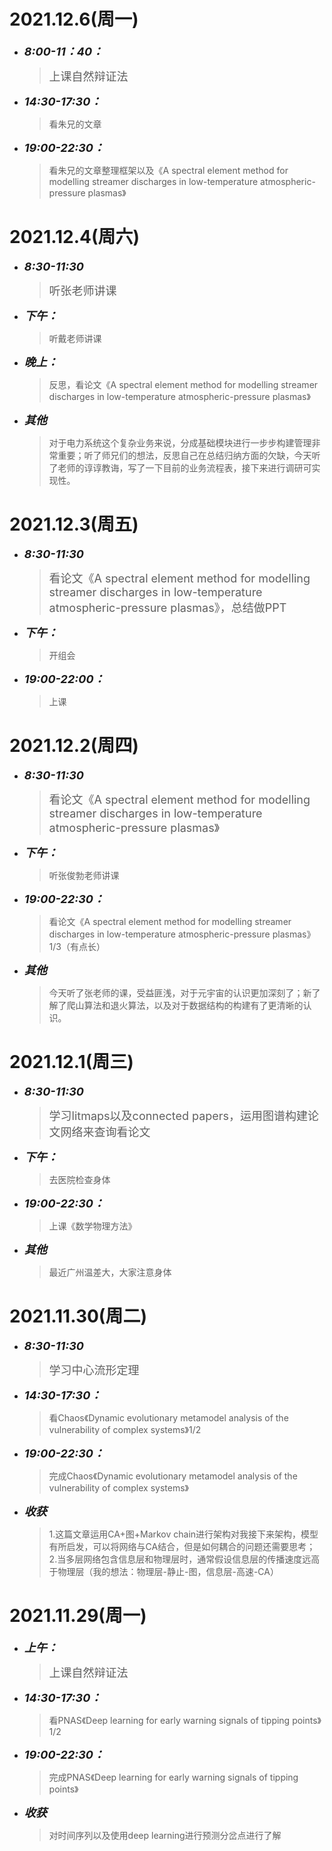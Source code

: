 # 2021.12.6(周一)
* <font size=4>__*8:00-11：40：*__</font>
    > <font size=4>上课自然辩证法</font>
* <font size=4>__*14:30-17:30：*__</font>
    > 看朱兄的文章
* <font size=4>__*19:00-22:30：*__</font>
    >  看朱兄的文章整理框架以及《A spectral element method for modelling streamer discharges in low-temperature atmospheric-pressure plasmas》

# 2021.12.4(周六)
* <font size=4>__*8:30-11:30*__</font>
    > <font size=4>听张老师讲课</font>
* <font size=4>__*下午：*__</font>
    > 听戴老师讲课
* <font size=4>__*晚上：*__</font>
    > 反思，看论文《A spectral element method for modelling streamer discharges in low-temperature atmospheric-pressure plasmas》
* <font size=4>__*其他*__</font>
    >对于电力系统这个复杂业务来说，分成基础模块进行一步步构建管理非常重要；听了师兄们的想法，反思自己在总结归纳方面的欠缺，今天听了老师的谆谆教诲，写了一下目前的业务流程表，接下来进行调研可实现性。

# 2021.12.3(周五)
* <font size=4>__*8:30-11:30*__</font>
    > <font size=4>看论文《A spectral element method for modelling streamer discharges in low-temperature atmospheric-pressure plasmas》，总结做PPT</font>
* <font size=4>__*下午：*__</font>
    > 开组会
* <font size=4>__*19:00-22:00：*__</font>
    > 上课

# 2021.12.2(周四)
* <font size=4>__*8:30-11:30*__</font>
    > <font size=4>看论文《A spectral element method for modelling streamer discharges in low-temperature atmospheric-pressure plasmas》</font>
* <font size=4>__*下午：*__</font>
    > 听张俊勃老师讲课
* <font size=4>__*19:00-22:30：*__</font>
    > 看论文《A spectral element method for modelling streamer discharges in low-temperature atmospheric-pressure plasmas》1/3（有点长）
* <font size=4>__*其他*__</font>
    >今天听了张老师的课，受益匪浅，对于元宇宙的认识更加深刻了；新了解了爬山算法和退火算法，以及对于数据结构的构建有了更清晰的认识。

# 2021.12.1(周三)
* <font size=4>__*8:30-11:30*__</font>
    > <font size=4>学习litmaps以及connected papers，运用图谱构建论文网络来查询看论文</font>
* <font size=4>__*下午：*__</font>
    > 去医院检查身体
* <font size=4>__*19:00-22:30：*__</font>
    > 上课《数学物理方法》
* <font size=4>__*其他*__</font>
    >最近广州温差大，大家注意身体
   

# 2021.11.30(周二)
* <font size=4>__*8:30-11:30*__</font>
    > <font size=4>学习中心流形定理</font>
* <font size=4>__*14:30-17:30：*__</font>
    > 看Chaos《Dynamic evolutionary metamodel analysis of the vulnerability of complex systems》1/2
* <font size=4>__*19:00-22:30：*__</font>
    > 完成Chaos《Dynamic evolutionary metamodel analysis of the vulnerability of complex systems》
* <font size=4>__*收获*__</font>
    >1.这篇文章运用CA+图+Markov chain进行架构对我接下来架构，模型有所启发，可以将网络与CA结合，但是如何耦合的问题还需要思考；</font>
    >2.当多层网络包含信息层和物理层时，通常假设信息层的传播速度远高于物理层（我的想法：物理层-静止-图，信息层-高速-CA）

# 2021.11.29(周一)
* <font size=4>__*上午：*__</font>
    > <font size=4>上课自然辩证法</font>
* <font size=4>__*14:30-17:30：*__</font>
    > 看PNAS《Deep learning for early warning signals of tipping points》1/2
* <font size=4>__*19:00-22:30：*__</font>
    > 完成PNAS《Deep learning for early warning signals of tipping points》
* <font size=4>__*收获*__</font>
    >对时间序列以及使用deep learning进行预测分岔点进行了解
